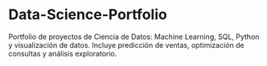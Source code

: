 # Data-Science-Portfolio
Portfolio de proyectos de Ciencia de Datos: Machine Learning, SQL, Python y visualización de datos. Incluye predicción de ventas, optimización de consultas y análisis exploratorio.
